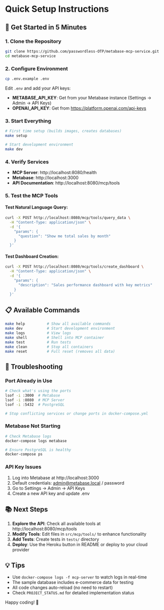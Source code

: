# Quick Setup Instructions

## 🚀 Get Started in 5 Minutes

### 1. Clone the Repository
```bash
git clone https://github.com/passwordless-OTP/metabase-mcp-service.git
cd metabase-mcp-service
```

### 2. Configure Environment
```bash
cp .env.example .env
```

Edit `.env` and add your API keys:
- **METABASE_API_KEY**: Get from your Metabase instance (Settings → Admin → API Keys)
- **OPENAI_API_KEY**: Get from https://platform.openai.com/api-keys

### 3. Start Everything
```bash
# First time setup (builds images, creates databases)
make setup

# Start development environment
make dev
```

### 4. Verify Services
- **MCP Server**: http://localhost:8080/health
- **Metabase**: http://localhost:3000
- **API Documentation**: http://localhost:8080/mcp/tools

### 5. Test the MCP Tools

#### Test Natural Language Query:
```bash
curl -X POST http://localhost:8080/mcp/tools/query_data \
  -H "Content-Type: application/json" \
  -d '{
    "params": {
      "question": "Show me total sales by month"
    }
  }'
```

#### Test Dashboard Creation:
```bash
curl -X POST http://localhost:8080/mcp/tools/create_dashboard \
  -H "Content-Type: application/json" \
  -d '{
    "params": {
      "description": "Sales performance dashboard with key metrics"
    }
  }'
```

## 📋 Available Commands

```bash
make help          # Show all available commands
make dev           # Start development environment
make logs          # View logs
make shell         # Shell into MCP container
make test          # Run tests
make clean         # Stop all containers
make reset         # Full reset (removes all data)
```

## 🐛 Troubleshooting

### Port Already in Use
```bash
# Check what's using the ports
lsof -i :3000  # Metabase
lsof -i :8080  # MCP Server
lsof -i :5432  # PostgreSQL

# Stop conflicting services or change ports in docker-compose.yml
```

### Metabase Not Starting
```bash
# Check Metabase logs
docker-compose logs metabase

# Ensure PostgreSQL is healthy
docker-compose ps
```

### API Key Issues
1. Log into Metabase at http://localhost:3000
2. Default credentials: admin@metabase.local / password
3. Go to Settings → Admin → API Keys
4. Create a new API key and update .env

## 📚 Next Steps

1. **Explore the API**: Check all available tools at http://localhost:8080/mcp/tools
2. **Modify Tools**: Edit files in `src/mcp/tools/` to enhance functionality
3. **Add Tests**: Create tests in `tests/` directory
4. **Deploy**: Use the Heroku button in README or deploy to your cloud provider

## 💡 Tips

- Use `docker-compose logs -f mcp-server` to watch logs in real-time
- The sample database includes e-commerce data for testing
- All code changes auto-reload (no need to restart)
- Check `PROJECT_STATUS.md` for detailed implementation status

Happy coding! 🎉